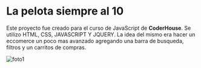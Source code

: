 # La pelota siempre al 10
Este proyecto fue creado para el curso de JavaScript de **CoderHouse**. Se utilizo HTML, CSS, JAVASCRIPT Y JQUERY. 
La idea del mismo era hacer un eccomerce un poco mas avanzado agregando una barra de busqueda, filtros y un carritos de compras.

![foto1](img/foto1)
